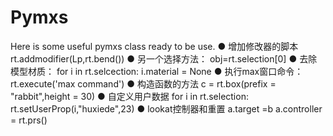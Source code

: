 # Pymxs
Here is some useful pymxs class ready to be use.
 ● 增加修改器的脚本
rt.addmodifier(Lp,rt.bend())
 ● 另一个选择方法：
obj=rt.selection[0]
  ● 去除模型材质：
for i in rt.selcection:
i.material = None
  ● 执行max窗口命令：
rt.execute('max command')
  ● 构造函数的方法
c = rt.box(prefix = "rabbit",height = 30)
  ● 自定义用户数据
for i in rt.selection:
	rt.setUserProp(i,"huxiede",23)
  ● lookat控制器和重置
a.target =b
a.controller = rt.prs()
